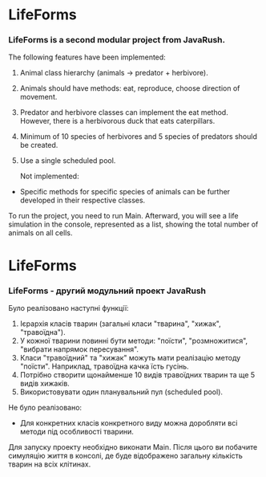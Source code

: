 # LifeForms

### LifeForms is a second modular project from JavaRush. 
The following features have been implemented:
1. Animal class hierarchy (animals -> predator + herbivore).
2. Animals should have methods: eat, reproduce, choose direction of movement.
3. Predator and herbivore classes can implement the eat method. However, there is a herbivorous duck that eats caterpillars.
4. Minimum of 10 species of herbivores and 5 species of predators should be created.
5. Use a single scheduled pool.


   Not implemented:
- Specific methods for specific species of animals can be further developed in their respective classes.

To run the project, you need to run Main. Afterward, you will see a life simulation in the console, represented as a list, showing the total number of animals on all cells.




# LifeForms

### LifeForms - другий модульний проект JavaRush
Було реалізовано наступні функції:
1. Ієрархія класів тварин (загальні класи "тварина", "хижак", "травоїдна").
2. У кожної тварини повинні бути методи: "поїсти", "розмножитися", "вибрати напрямок пересування".
3. Класи "травоїдний" та "хижак" можуть мати реалізацію методу "поїсти". Наприклад, травоїдна качка їсть гусінь.
4. Потрібно створити щонайменше 10 видів травоїдних тварин та ще 5 видів хижаків.
5. Використовувати один планувальний пул (scheduled pool).

Не було реалізовано:
- Для конкретних класів конкретного виду можна доробляти всі методи під особливості тварини.

Для запуску проекту необхідно виконати Main. Після цього ви побачите симуляцію життя в консолі, де буде відображено загальну кількість тварин на всіх клітинах.
